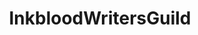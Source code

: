 ---
title: InkbloodWritersGuild
crosslinks:
- characterforge
- conlangs
- WorldChallenges
- Structura
---